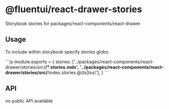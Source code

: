 # @fluentui/react-drawer-stories

Storybook stories for packages/react-components/react-drawer

## Usage

To include within storybook specify stories globs:

\`\`\`js
module.exports = {
stories: ['../packages/react-components/react-drawer/stories/src/**/*.stories.mdx', '../packages/react-components/react-drawer/stories/src/**/index.stories.@(ts|tsx)'],
}
\`\`\`

## API

no public API available
